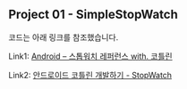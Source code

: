 ## Project 01 - SimpleStopWatch

코드는 아래 링크를 참조했습니다.

Link1: [Android – 스톱워치 레퍼런스 with. 코틀린][reflink1]

[reflink1]: https://shacoding.com/2019/08/20/android-%EC%8A%A4%ED%86%B1%EC%9B%8C%EC%B9%98-%EB%A0%88%ED%8D%BC%EB%9F%B0%EC%8A%A4-with-%EC%BD%94%ED%8B%80%EB%A6%B0/

Link2: [안드로이드 코틀린 개발하기 - StopWatch][reflink2]

[reflink2]: https://parkbeommin.github.io/android/kotlin/kotlin-stop-watch/

